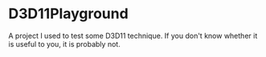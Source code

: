 # D3D11Playground
A project I used to test some D3D11 technique. If you don't know whether it is useful to you, it is probably not.

